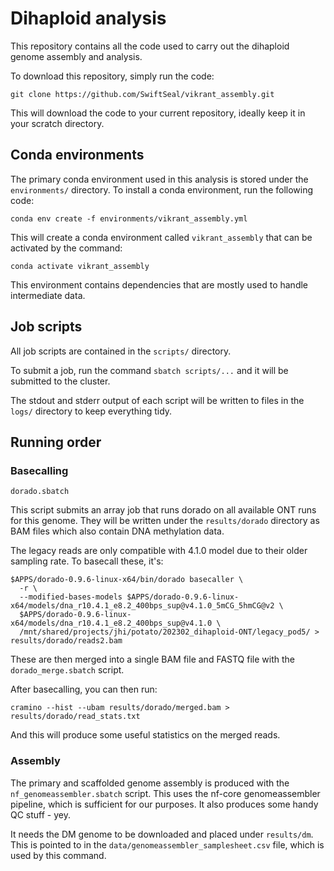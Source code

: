 # Dihaploid analysis

This repository contains all the code used to carry out the dihaploid genome assembly and analysis.

To download this repository, simply run the code:

```
git clone https://github.com/SwiftSeal/vikrant_assembly.git
```

This will download the code to your current repository, ideally keep it in your scratch directory.

## Conda environments

The primary conda environment used in this analysis is stored under the `environments/` directory.
To install a conda environment, run the following code:

```
conda env create -f environments/vikrant_assembly.yml
```

This will create a conda environment called `vikrant_assembly` that can be activated by the command:

```
conda activate vikrant_assembly
```

This environment contains dependencies that are mostly used to handle intermediate data.

## Job scripts

All job scripts are contained in the `scripts/` directory.

To submit a job, run the command `sbatch scripts/...` and it will be submitted to the cluster.

The stdout and stderr output of each script will be written to files in the `logs/` directory to keep everything tidy.

## Running order

### Basecalling

`dorado.sbatch`

This script submits an array job that runs dorado on all available ONT runs for this genome.
They will be written under the `results/dorado` directory as BAM files which also contain DNA methylation data.

The legacy reads are only compatible with 4.1.0 model due to their older sampling rate.
To basecall these, it's:

```
$APPS/dorado-0.9.6-linux-x64/bin/dorado basecaller \
  -r \
  --modified-bases-models $APPS/dorado-0.9.6-linux-x64/models/dna_r10.4.1_e8.2_400bps_sup@v4.1.0_5mCG_5hmCG@v2 \
  $APPS/dorado-0.9.6-linux-x64/models/dna_r10.4.1_e8.2_400bps_sup@v4.1.0 \
  /mnt/shared/projects/jhi/potato/202302_dihaploid-ONT/legacy_pod5/ > results/dorado/reads2.bam
```

These are then merged into a single BAM file and FASTQ file with the `dorado_merge.sbatch` script.

After basecalling, you can then run:

```
cramino --hist --ubam results/dorado/merged.bam > results/dorado/read_stats.txt
````

And this will produce some useful statistics on the merged reads.

### Assembly

The primary and scaffolded genome assembly is produced with the `nf_genomeassembler.sbatch` script.
This uses the nf-core genomeassembler pipeline, which is sufficient for our purposes.
It also produces some handy QC stuff - yey.

It needs the DM genome to be downloaded and placed under `results/dm`.
This is pointed to in the `data/genomeassembler_samplesheet.csv` file, which is used by this command.


